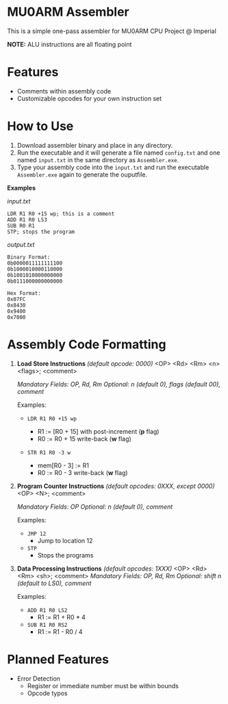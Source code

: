 # MU0ARM Assembler
This is a simple one-pass assembler for MU0ARM CPU Project @ Imperial

**NOTE:** ALU instructions are all floating point

# Features
- Comments within assembly code
- Customizable opcodes for your own instruction set

# How to Use
1. Download assembler binary and place in any directory.
2. Run the executable and it will generate a file named `config.txt` and one named `input.txt` in the same directory as `Assembler.exe`.
3. Type your assembly code into the `input.txt` and run the executable `Assembler.exe` again to generate the ouputfile.

**Examples**

*input.txt*

    LDR R1 R0 +15 wp; this is a comment
    ADD R1 R0 LS3
    SUB R0 R1
    STP; stops the program

*output.txt*

    Binary Format:
    0b0000011111111100
    0b1000010000110000
    0b1001010000000000
    0b0111000000000000
     
    Hex Format:
    0x07FC
    0x8430
    0x9400
    0x7000

# Assembly Code Formatting
1. **Load Store Instructions** *(default opcode: 0000)*
	\<OP\> \<Rd\> \<Rm\> \<n\> \<flags\>; \<comment\>
	
	*Mandatory Fields: OP, Rd, Rm
	Optional: n (default 0), flags (default 00), comment*

	Examples:
	- `LDR R1 R0 +15 wp`
		- R1 := [R0 + 15] with post-increment (**p** flag) 
		- R0 := R0 + 15 write-back (**w** flag)
	
	-  `STR R1 R0 -3 w`
		- mem[R0 - 3] := R1
		- R0 := R0 - 3 write-back (**w** flag)

2. **Program Counter Instructions** *(default opcodes: 0XXX, except 0000)*
	\<OP\> \<N\>; \<comment\>
	
	*Mandatory Fields: OP
	Optional: n (default 0), comment*

	Examples:
	- `JMP 12` 
		- Jump to location 12
	- `STP`
		- Stops the programs

3. **Data Processing Instructions** *(default opcodes: 1XXX)*
	\<OP\> \<Rd\> \<Rm\> \<sh\>; \<comment\>
	*Mandatory Fields: OP, Rd, Rm
	Optional: shift n (default to LS0), comment*

	Examples:
	- `ADD R1 R0 LS2`
		- R1 := R1 + R0 * 4
	- `SUB R1 R0 RS2`
		- R1 := R1 - R0 / 4

# Planned Features
- Error Detection
	- Register or immediate number must be within bounds
	- Opcode typos
